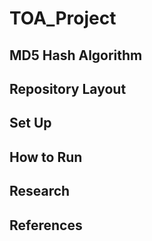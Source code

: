 # TOA_Project
## MD5 Hash Algorithm

## Repository Layout

## Set Up

## How to Run

## Research

## References